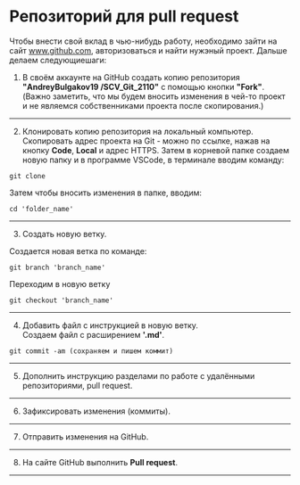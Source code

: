 # Репозиторий для **pull request**
Чтобы внести свой вклад в чью-нибудь работу, необходимо зайти на сайт www.github.com, авторизоваться и найти нужэный проект. Дальше делаем следующиешаги:

1. В своём аккаунте на GitHub создать копию репозитория **"AndreyBulgakov19
/SCV_Git_2110"** с помощью кнопки **"Fork"**. (Важно заметить, что мы будем вносить изменения в чей-то проект и не являемся собственниками проекта после скопирования.)
---
2. Клонировать копию репозитория на локальный компьютер.
Скопировать адрес проекта на Git - можно по ссылке, нажав на кнопку __Code__, __Local__  и адрес HTTPS.
Затем в корневой папке создаем новую папку и в программе VSCode, в терминале вводим команду:
```
git clone
```
Затем чтобы вносить изменения в папке, вводим:
```
cd 'folder_name'
```
---
3. Создать новую ветку.

Создается новая ветка по команде:
```
git branch 'branch_name'
```
Переходим в новую ветку
```
git checkout 'branch_name'
```
---
4. Добавить файл с инструкцией в новую ветку.  
Создаем файл с расширением  __'.md'__. 
```
git commit -am (сохраняем и пишем коммит)
```
---
5. Дополнить инструкцию разделами по работе с удалёнными репозиториями, pull request.
---
6. Зафиксировать изменения (коммиты).
---
7. Отправить изменения на GitHub.
---
8. На сайте GitHub выполнить **Pull request**.
---
